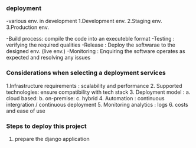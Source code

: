 ### deployment
-various env. in development
1.Development env.
2.Staging env.
3.Production env.

-Build process: compile the code into an executeble format
-Testing : verifying the required qualities
-Release : Deploy the softwarae to the designed env. (live env.)
-Monitoring : Enquiring the software operates as expected and resolving any issues

### Considerations when selecting a deployment services
1.Infrastructure requirements : scalability and performance
2. Supported technologies: ensure compatibility with tech stack
3. Deployment model : a. cloud based: b. on-premise: c. hybrid
4. Automation : continuous intergration / continuous deployment
5. Monitoring analytics : logs
6. costs and ease of use



### Steps to deploy this project
1. prepare the django application
